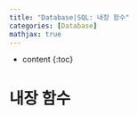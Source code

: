 ```yaml
---
title: "Database|SQL: 내장 함수"
categories: [Database]
mathjax: true
---
```


* content
{:toc}
# 내장 함수

